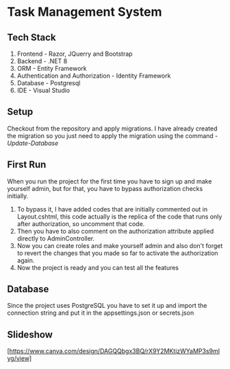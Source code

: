 # Task Management System

## Tech Stack
1. Frontend - Razor, JQuerry and Bootstrap 
2. Backend - .NET 8
3. ORM - Entity Framework
4. Authentication and Authorization - Identity Framework
5. Database - Postgresql
6. IDE - Visual Studio

## Setup

Checkout from the repository and apply migrations. I have already created the migration so you just need to apply the migration using the command - _Update-Database_

## First Run
When you run the project for the first time you have to sign up and make yourself admin, but for that, you have to bypass authorization checks initially.
1. To bypass it, I have added codes that are initially commented out in Layout.cshtml, this code actually is the replica of the code that runs only after authorization, so uncomment that code.
2. Then you have to also comment on the authorization attribute applied directly to AdminController.
3. Now you can create roles and make yourself admin and also don't forget to revert the changes that you made so far to activate the authorization again.
4. Now the project is ready and you can test all the features

## Database
Since the project uses PostgreSQL you have to set it up and import the connection string and put it in the appsettings.json or secrets.json

## Slideshow 
[https://www.canva.com/design/DAGQQbgx3BQ/rX9Y2MKtjzWYaMP3s9mIyg/view]
